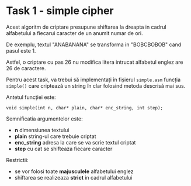 # Task 1 - simple cipher #
Acest algoritm de criptare presupune shiftarea la dreapta in cadrul alfabetului a 
fiecarui caracter de un anumit numar de ori. 

De exemplu, textul "ANABANANA" se transforma in "BOBCBOBOB" cand pasul este 1.

Astfel, o criptare cu pas 26 nu modifica litera intrucat alfabetul englez are 26 de caractere.

Pentru acest task, va trebui să implementați în fișierul `simple.asm` funcția `simple()`
care criptează un string în clar folosind metoda descrisă mai sus. 

Antetul funcției este:

```
void simple(int n, char* plain, char* enc_string, int step);
```

Semnificatia argumentelor este:
- **n** dimensiunea textului
- **plain** string-ul care trebuie criptat
- **enc_string** adresa la care se va scrie textul criptat
- **step** cu cat se shifteaza fiecare caracter

Restrictii:
- se vor folosi toate **majusculele** alfabetului englez
- shiftarea se realizeaza **strict** in cadrul alfabetului